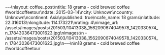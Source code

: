 ---\nlayout: coffee_post\ntitle: 18 grams - cold brewed coffee #worldcoffeetour\ndate: 2015-03-14\ncity: Unknown\ncountry: Unknown\ncontinent: Asia\npublished: true\ncafe_name: 18 grams\nlatitude: 22.316013\nlongitude: 114.173221\nrating: 4\nimage_url: /assets/images/posts/201503/10413038_1562090674049578_1420330574_n_17843036473001623.jpg\nimages:\n  - /assets/images/posts/201503/10413038_1562090674049578_1420330574_n_17843036473001623.jpg\n---\n\n18 grams - cold brewed coffee #worldcoffeetour
